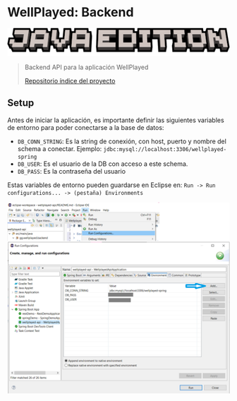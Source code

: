 # WellPlayed: Backend

![Java Edition](edition.png)

> Backend API para la aplicación WellPlayed
>
> [Repositorio índice del proyecto](https://github.com/Maig0l/proyecto-dsw)

## Setup

Antes de iniciar la aplicación, es importante definir las siguientes variables de entorno para poder conectarse a la base de datos:
- `DB_CONN_STRING`: Es la string de conexión, con host, puerto y nombre del schema a conectar. Ejemplo: `jdbc:mysql://localhost:3306/wellplayed-spring`
- `DB_USER`: Es el usuario de la DB con acceso a este schema.
- `DB_PASS`: Es la contraseña del usuario

Estas variables de entorno pueden guardarse en Eclipse en: `Run -> Run configurations... -> (pestaña) Environments`

![Env config](envconfig.png)
